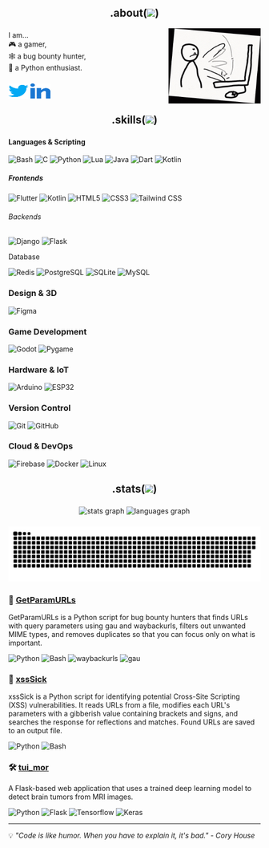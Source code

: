 <h2 align="center">.about(<img src="https://github.com/Gapur/Gapur/blob/main/assets/developer.gif?raw=true" width="21" />)</h2>
<img align="right" height="150" src="images/gif/typing.gif"  />

###

<div align="left">
  <p>
  I am...<br>
  🎮 a gamer,<br>
  🕸️ a bug bounty hunter,<br>
  👾 a Python enthusiast.
</p>
</div>

###

<div>
<p align="left">
  <a href="https://twitter.com/ShrekBytes" target="blank"><img align="center" src="https://raw.githubusercontent.com/teamedwardforever/Readme-Generator/71f25dd8b98329b168142a6b782a107b75eab178/svg/Social/twitter.svg" alt="ShrekBytes" height="30" width="40" /></a>
  <a href="https://linkedin.com/in/ShrekBytes" target="blank"><img align="center" src="https://raw.githubusercontent.com/teamedwardforever/Readme-Generator/71f25dd8b98329b168142a6b782a107b75eab178/svg/Social/linked-in-alt.svg" alt="ShrekBytes" height="30" width="40" /></a>
  </p>
</div>


<h2 align="center">.skills(<img src="https://github.com/Gapur/Gapur/blob/main/assets/laptop.gif?raw=true" width="21" />)</h2>

###

#### Languages & Scripting

![Bash](https://img.shields.io/badge/-Bash-000000?style=for-the-badge&logo=gnu-bash&logoColor=white)
![C](https://img.shields.io/badge/-C-000000?style=for-the-badge&logo=c&logoColor=white) ![Python](https://img.shields.io/badge/-Python-000000?style=for-the-badge&logo=python&logoColor=white) ![Lua](https://img.shields.io/badge/-Lua-000000?style=for-the-badge&logo=lua&logoColor=white)
![Java](https://img.shields.io/badge/-Java-000000?style=for-the-badge&logo=java&logoColor=white) ![Dart](https://img.shields.io/badge/-Dart-000000?style=for-the-badge&logo=dart&logoColor=white) ![Kotlin](https://img.shields.io/badge/-Kotlin-000000?style=for-the-badge&logo=kotlin&logoColor=white)

##### Frontends
![Flutter](https://img.shields.io/badge/-Flutter-000000?style=for-the-badge&logo=flutter&logoColor=white) ![Kotlin](https://img.shields.io/badge/-Kotlin-000000?style=for-the-badge&logo=kotlin&logoColor=white) ![HTML5](https://img.shields.io/badge/-HTML5-000000?style=for-the-badge&logo=html5&logoColor=white) ![CSS3](https://img.shields.io/badge/-CSS3-000000?style=for-the-badge&logo=css3&logoColor=white) ![Tailwind CSS](https://img.shields.io/badge/-Tailwind%20CSS-000000?style=for-the-badge&logo=tailwind-css&logoColor=white)

###### Backends

![Django](https://img.shields.io/badge/-Django-000000?style=for-the-badge&logo=django&logoColor=white) ![Flask](https://img.shields.io/badge/-Flask-000000?style=for-the-badge&logo=flask&logoColor=white)

Database

![Redis](https://img.shields.io/badge/-Redis-000000?style=for-the-badge&logo=redis&logoColor=white) ![PostgreSQL](https://img.shields.io/badge/-PostgreSQL-000000?style=for-the-badge&logo=postgresql&logoColor=white) ![SQLite](https://img.shields.io/badge/-SQLite-000000?style=for-the-badge&logo=sqlite&logoColor=white) ![MySQL](https://img.shields.io/badge/-MySQL-000000?style=for-the-badge&logo=mysql&logoColor=white)

### Design & 3D

![Figma](https://img.shields.io/badge/-Figma-000000?style=for-the-badge&logo=figma&logoColor=white)

### Game Development

![Godot](https://img.shields.io/badge/-Godot-000000?style=for-the-badge&logo=godot-engine&logoColor=white) ![Pygame](https://img.shields.io/badge/-Pygame-000000?style=for-the-badge&logo=python&logoColor=white)

### Hardware & IoT

![Arduino](https://img.shields.io/badge/-Arduino-000000?style=for-the-badge&logo=arduino&logoColor=white) ![ESP32](https://img.shields.io/badge/-ESP32-000000?style=for-the-badge&logo=espressif&logoColor=white)

### Version Control

![Git](https://img.shields.io/badge/-Git-000000?style=for-the-badge&logo=git&logoColor=white) ![GitHub](https://img.shields.io/badge/-GitHub-000000?style=for-the-badge&logo=github&logoColor=white) 

### Cloud & DevOps

![Firebase](https://img.shields.io/badge/-Firebase-000000?style=for-the-badge&logo=firebase&logoColor=white) ![Docker](https://img.shields.io/badge/-Docker-000000?style=for-the-badge&logo=docker&logoColor=white) ![Linux](https://img.shields.io/badge/-Linux-000000?style=for-the-badge&logo=linux&logoColor=white) 


###

<h2 align="center">.stats(<img src="https://github.com/Gapur/Gapur/blob/main/assets/lightning.gif?raw=true" width="21" />)</h2>

###

<div align="center">
  <img src="https://github-readme-stats.vercel.app/api?username=ShrekBytes&hide_title=false&hide_rank=false&show_icons=true&include_all_commits=true&count_private=true&disable_animations=false&theme=react&locale=en&hide_border=true&order=1" height="150" alt="stats graph"  />

<!--
<img src="https://streak-stats.demolab.com?user=ShrekBytes&locale=en&mode=daily&theme=react&hide_border=true&border_radius=5&order=3" height="150" alt="streak graph"  />
-->

  <img src="https://github-readme-stats.vercel.app/api/top-langs?username=ShrekBytes&locale=en&hide_title=false&layout=compact&card_width=320&langs_count=9&theme=react&hide_border=true&order=2" height="150" alt="languages graph"  />
</div>

###

![Snake animation](https://raw.githubusercontent.com/ShrekBytes/ShrekBytes/output/github-contribution-grid-snake-dark.svg)

<!--
<details>
  <summary><h2 align="center">🎁 Support</h2></summary>
  
  ---
  
  <p align="center">Thank you for your support!</p>

  | Coin (Network) | Address                                   |
  | -------------- | ----------------------------------------- |
  | ![Bitcoin Logo](images/icons/btc.png)       | bc1qsayxc4zk269p7javts93s3dytae28qzgrav63y |
  | ![Binance Coin Logo](images/icons/bnb.png)  | 0xDD016B921Cb19Df0231252F87d76cf76fC6193cd |
  | ![Ethereum Logo](images/icons/ether.png)    | 0xDD016B921Cb19Df0231252F87d76cf76fC6193cd |
  | ![Tether Logo](images/icons/usdt.png)       | TRQQYTPxb541rHRondrvjMKjKGUbQFth1g         |
</details>
-->



### 🚀 [GetParamURLs](https://github.com/ShrekBytes/GetParamURLs)

GetParamURLs is a Python script for bug bounty hunters that finds URLs with query parameters using gau and waybackurls, filters out unwanted MIME types, and removes duplicates so that you can focus only on what is important.

![Python](https://img.shields.io/badge/-Python-000000?style=flat-square&logo=python&logoColor=white) ![Bash](https://img.shields.io/badge/-Bash-000000?style=flat-square&logo=gnu-bash&logoColor=white) ![waybackurls](https://img.shields.io/badge/-waybackurls-000000?style=flat-square&logo=wayback-machine&logoColor=white) ![gau](https://img.shields.io/badge/-gau-000000?style=flat-square&logo=gau&logoColor=white)

### 📱 [xssSick](https://github.com/ShrekBytes/xssSick)

xssSick is a Python script for identifying potential Cross-Site Scripting (XSS) vulnerabilities. It reads URLs from a file, modifies each URL's parameters with a gibberish value containing brackets and signs, and searches the response for reflections and matches. Found URLs are saved to an output file.

![Python](https://img.shields.io/badge/-Python-000000?style=flat-square&logo=python&logoColor=white) ![Bash](https://img.shields.io/badge/-Bash-000000?style=flat-square&logo=gnu-bash&logoColor=white) 


### 🛠️ [tui_mor](https://github.com/ShrekBytes/tui_mor)

A Flask-based web application that uses a trained deep learning model to detect brain tumors from MRI images.

![Python](https://img.shields.io/badge/-Python-000000?style=flat-square&logo=python&logoColor=white) ![Flask](https://img.shields.io/badge/-Flask-000000?style=flat-square&logo=flask&logoColor=white) ![Tensorflow](https://img.shields.io/badge/-Tensorflow-000000?style=flat-square&logo=tensorflow&logoColor=white) ![Keras](https://img.shields.io/badge/-Keras-000000?style=flat-square&logo=keras&logoColor=white)

---

💡 _"Code is like humor. When you have to explain it, it's bad." - Cory House_

